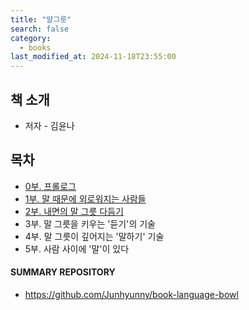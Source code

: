 ```yaml
---
title: "먈그릇"
search: false
category:
  - books
last_modified_at: 2024-11-18T23:55:00
---
```


## 책 소개

- 저자 - 김윤나

## 목차

- [0부. 프롤로그](https://github.com/Junhyunny/book-language-bowl/blob/main/contents/part-00.md)
- [1부. 말 때문에 외로워지는 사람들](https://github.com/Junhyunny/book-language-bowl/blob/main/contents/part-01.md)
- [2부. 내면의 말 그릇 다듬기](https://github.com/Junhyunny/book-language-bowl/blob/main/contents/part-02.md)
- 3부. 말 그릇을 키우는 '듣기'의 기술
- 4부. 말 그릇이 깊어지는 '말하기' 기술
- 5부. 사람 사이에 '말'이 있다

#### SUMMARY REPOSITORY

- <https://github.com/Junhyunny/book-language-bowl>
